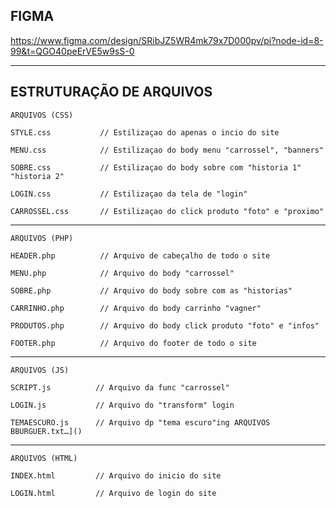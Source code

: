## FIGMA

https://www.figma.com/design/SRibJZ5WR4mk79x7D000pv/pi?node-id=8-99&t=QGO40peErVE5w9sS-0

***

## ESTRUTURAÇÃO DE ARQUIVOS

```
ARQUIVOS (CSS)

STYLE.css           // Estilizaçao do apenas o incio do site

MENU.css            // Estilizaçao do body menu "carrossel", "banners"

SOBRE.css           // Estilizaçao do body sobre com "historia 1" "historia 2"

LOGIN.css           // Estilizaçao da tela de "login"

CARROSSEL.css       // Estilizaçao do click produto "foto" e "proximo"
```

***

```
ARQUIVOS (PHP)

HEADER.php          // Arquivo de cabeçalho de todo o site

MENU.php            // Arquivo do body "carrossel"

SOBRE.php           // Arquivo do body sobre com as "historias" 

CARRINHO.php        // Arquivo do body carrinho "vagner"

PRODUTOS.php        // Arquivo do body click produto "foto" e "infos"

FOOTER.php          // Arquivo do footer de todo o site
```

***

```
ARQUIVOS (JS)

SCRIPT.js          // Arquivo da func "carrossel"

LOGIN.js           // Arquivo do "transform" login

TEMAESCURO.js      // Arquivo dp "tema escuro"ing ARQUIVOS BBURGUER.txt…]()
```

***

```
ARQUIVOS (HTML)

INDEX.html         // Arquivo do inicio do site

LOGIN.html         // Arquivo de login do site
```

